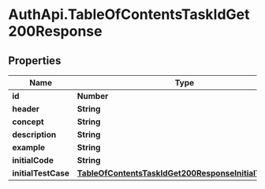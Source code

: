 # AuthApi.TableOfContentsTaskIdGet200Response

## Properties

Name | Type | Description | Notes
------------ | ------------- | ------------- | -------------
**id** | **Number** |  | [optional] 
**header** | **String** |  | [optional] 
**concept** | **String** |  | [optional] 
**description** | **String** |  | [optional] 
**example** | **String** |  | [optional] 
**initialCode** | **String** |  | [optional] 
**initialTestCase** | [**TableOfContentsTaskIdGet200ResponseInitialTestCase**](TableOfContentsTaskIdGet200ResponseInitialTestCase.md) |  | [optional] 


